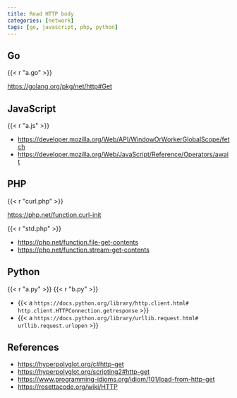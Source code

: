 ```yaml
---
title: Read HTTP body
categories: [network]
tags: [go, javascript, php, python]
---
```


## Go

{{< r "a.go" >}}

<https://golang.org/pkg/net/http#Get>

## JavaScript

{{< r "a.js" >}}

- <https://developer.mozilla.org/Web/API/WindowOrWorkerGlobalScope/fetch>
- <https://developer.mozilla.org/Web/JavaScript/Reference/Operators/await>

## PHP

{{< r "curl.php" >}}

<https://php.net/function.curl-init>

{{< r "std.php" >}}

- <https://php.net/function.file-get-contents>
- <https://php.net/function.stream-get-contents>

## Python

{{< r "a.py" >}}
{{< r "b.py" >}}

- {{< a `https://docs.python.org/library/http.client.html#
   http.client.HTTPConnection.getresponse` >}}
- {{< a `https://docs.python.org/library/urllib.request.html#
   urllib.request.urlopen` >}}

## References

- <https://hyperpolyglot.org/c#http-get>
- <https://hyperpolyglot.org/scripting2#http-get>
- <https://www.programming-idioms.org/idiom/101/load-from-http-get>
- <https://rosettacode.org/wiki/HTTP>
